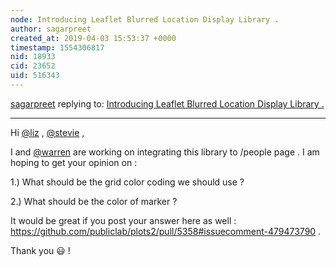 ```yaml
---
node: Introducing Leaflet Blurred Location Display Library .
author: sagarpreet
created_at: 2019-04-03 15:53:37 +0000
timestamp: 1554306817
nid: 18933
cid: 23652
uid: 516343
---
```




[sagarpreet](../profile/sagarpreet) replying to: [Introducing Leaflet Blurred Location Display Library .](../notes/sagarpreet/04-02-2019/introducing-leaflet-blurred-location-display)

----
 Hi [@liz](/profile/liz)  , [@stevie](/profile/stevie)  ,

I and [@warren](/profile/warren) are working on integrating this library to /people page . I am hoping to get your opinion on : 

1.) What should be the grid color coding we should use ?

2.) What should be the color of marker ?

It would be great if you post your answer here as well : https://github.com/publiclab/plots2/pull/5358#issuecomment-479473790 .

Thank you 😃 !